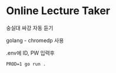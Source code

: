 # Online Lecture Taker

숭실대 싸강 자동 듣기

golang - chromedp 사용

.env에 ID, PW 입력후

```shell
PROD=1 go run .
```
